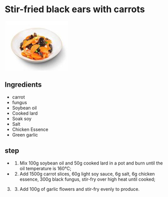 # Stir-fried black ears with carrots

![胡萝卜炒木耳](/images/胡萝卜炒木耳.jpg)

## Ingredients

- carrot
- fungus
- Soybean oil
- Cooked lard
- Soak soy
- Salt
- Chicken Essence
- Green garlic

## step

- 1. Mix 100g soybean oil and 50g cooked lard in a pot and burn until the oil temperature is 160℃;
- 2. Add 1500g carrot slices, 60g light soy sauce, 6g salt, 6g chicken essence, 300g black fungus, stir-fry over high heat until cooked;

3. 3. Add 100g of garlic flowers and stir-fry evenly to produce.
